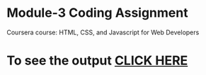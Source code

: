 # Module-3 Coding Assignment

Coursera course: HTML, CSS, and Javascript for Web Developers

# To see the output [CLICK HERE](https://carmine-grimaldi.github.io/coursera-web-dev/Assignments/module-3/index.html)